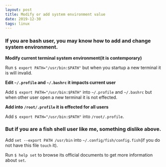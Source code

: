 ```yaml
---
layout: post
title: Modify or add system environment value
date: 2019-12-30
tags: linux   
---
```


### If you are bash user, you may know how to add and change system environment.

**Modify current terminal system environment(it is contemporary)**

Run `$ export PATH="/usr/bin:$PATH"` but when you startup a new terminal it is will invalid.

**Edit `~/.profile` and `~/.bashrc` it impacts current user**

Add `$ export PATH="/usr/bin:$PATH"` into `~/.profile` and `~/.bashrc` but when other user open a new terminal it is not effected. 

**Add into `/root/.profile` it is effected for all users** 

Add `$ export PATH="/usr/bin:$PATH"` into `/root/.profile`.

### But if you are a fish shell user like me, something dislike above.

Add `set --export PATH /usr/bin` into `~/.config/fish/config.fish`(if you do not have this file `touch` it).

Run `$ help set` to browse its official documents to get more information about `set`. 
